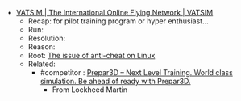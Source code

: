 ---
title: #simulator
date: 2025-08-23 04:55:53 PM
starred: False
tags: simulator, competitor
body: |    
  - [VATSIM | The International Online Flying Network | VATSIM](https://vatsim.net/) 
    - Recap: for pilot training program or hyper enthusiast...
    - Run:
    - Resolution:
    - Reason:
    - Root: [The issue of anti-cheat on Linux](https://lobste.rs/s/goaf6y/issue_anti_cheat_on_linux)
    - Related:
      - #competitor : [Prepar3D – Next Level Training. World class simulation. Be ahead of ready with Prepar3D.](https://www.prepar3d.com/)
        - From Lockheed Martin
...